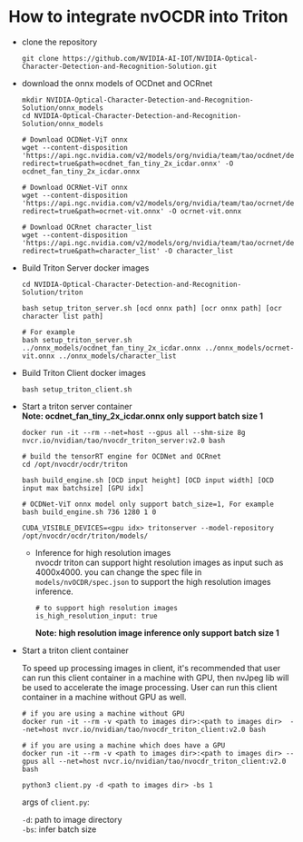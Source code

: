 # How to integrate nvOCDR into Triton

- clone the repository
  ```
  git clone https://github.com/NVIDIA-AI-IOT/NVIDIA-Optical-Character-Detection-and-Recognition-Solution.git 
  ```

- download the onnx models of OCDnet and OCRnet
  ```
  mkdir NVIDIA-Optical-Character-Detection-and-Recognition-Solution/onnx_models
  cd NVIDIA-Optical-Character-Detection-and-Recognition-Solution/onnx_models

  # Download OCDNet-ViT onnx
  wget --content-disposition 'https://api.ngc.nvidia.com/v2/models/org/nvidia/team/tao/ocdnet/deployable_v2.0/files?redirect=true&path=ocdnet_fan_tiny_2x_icdar.onnx' -O ocdnet_fan_tiny_2x_icdar.onnx

  # Download OCRNet-ViT onnx
  wget --content-disposition 'https://api.ngc.nvidia.com/v2/models/org/nvidia/team/tao/ocrnet/deployable_v2.0/files?redirect=true&path=ocrnet-vit.onnx' -O ocrnet-vit.onnx

  # Download OCRnet character_list
  wget --content-disposition 'https://api.ngc.nvidia.com/v2/models/org/nvidia/team/tao/ocrnet/deployable_v2.0/files?redirect=true&path=character_list' -O character_list
  ```

- Build Triton Server docker images

 
    ```
    cd NVIDIA-Optical-Character-Detection-and-Recognition-Solution/triton
    
    bash setup_triton_server.sh [ocd onnx path] [ocr onnx path] [ocr character list path]

    # For example
    bash setup_triton_server.sh ../onnx_models/ocdnet_fan_tiny_2x_icdar.onnx ../onnx_models/ocrnet-vit.onnx ../onnx_models/character_list
    ```

- Build Triton Client docker images
  ```
  bash setup_triton_client.sh
  ```
- Start a triton server container  
    __Note:  ocdnet_fan_tiny_2x_icdar.onnx only support batch size 1__
    ```
    docker run -it --rm --net=host --gpus all --shm-size 8g nvcr.io/nvidian/tao/nvocdr_triton_server:v2.0 bash

    # build the tensorRT engine for OCDNet and OCRnet
    cd /opt/nvocdr/ocdr/triton

    bash build_engine.sh [OCD input height] [OCD input width] [OCD input max batchsize] [GPU idx]

    # OCDNet-ViT onnx model only support batch_size=1, For example
    bash build_engine.sh 736 1280 1 0

    CUDA_VISIBLE_DEVICES=<gpu idx> tritonserver --model-repository /opt/nvocdr/ocdr/triton/models/
    ```
    - Inference for high resolution images  
      nvocdr triton can support hight resolution images as input such as 4000x4000. you can change the spec file in `models/nvOCDR/spec.json` to support the high resolution images inference.
      ```
      # to support high resolution images
      is_high_resolution_input: true
      ```
      __Note: high resolution image inference only support batch size 1__


      
- Start a triton client container

  To speed up processing images in client, it's recommended that user can run this client container in a machine with GPU, then nvJpeg lib will be used to accelerate the image processing. User can run this client container in a machine without GPU as well. 
  
  ```
  # if you are using a machine without GPU 
  docker run -it --rm -v <path to images dir>:<path to images dir>  --net=host nvcr.io/nvidian/tao/nvocdr_triton_client:v2.0 bash

  # if you are using a machine which does have a GPU 
  docker run -it --rm -v <path to images dir>:<path to images dir> --gpus all --net=host nvcr.io/nvidian/tao/nvocdr_triton_client:v2.0 bash

  python3 client.py -d <path to images dir> -bs 1
  ```

  args of `client.py`:

  `-d`: path to image directory  
  `-bs`: infer batch size